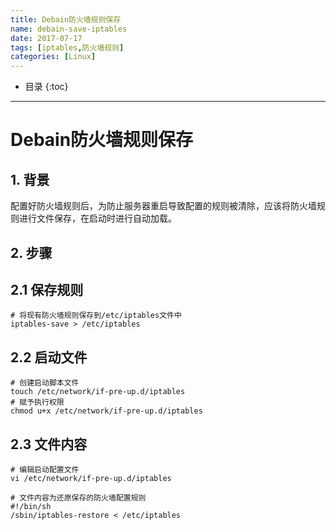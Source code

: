 ```yaml
---
title: Debain防火墙规则保存
name: debain-save-iptables
date: 2017-07-17
tags: [iptables,防火墙规则]
categories: [Linux]
---
```


* 目录
{:toc}

---

# Debain防火墙规则保存

## 1. 背景

配置好防火墙规则后，为防止服务器重启导致配置的规则被清除，应该将防火墙规则进行文件保存，在启动时进行自动加载。

## 2. 步骤

## 2.1 保存规则

```shell
# 将现有防火墙规则保存到/etc/iptables文件中
iptables-save > /etc/iptables
```

## 2.2 启动文件

```shell
# 创建启动脚本文件
touch /etc/network/if-pre-up.d/iptables
# 赋予执行权限
chmod u+x /etc/network/if-pre-up.d/iptables
```

## 2.3 文件内容

```shell
# 编辑启动配置文件
vi /etc/network/if-pre-up.d/iptables

# 文件内容为还原保存的防火墙配置规则
#!/bin/sh
/sbin/iptables-restore < /etc/iptables
```


